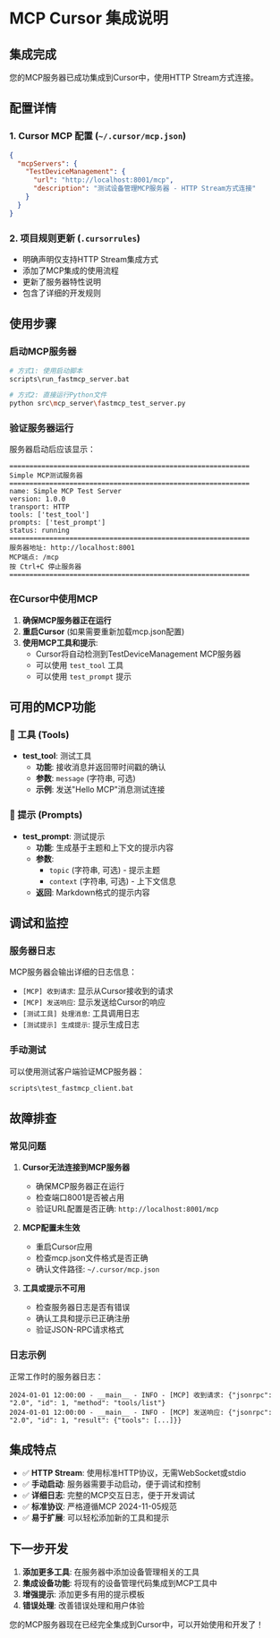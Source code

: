 # MCP Cursor 集成说明

## 集成完成

您的MCP服务器已成功集成到Cursor中，使用HTTP Stream方式连接。

## 配置详情

### 1. Cursor MCP 配置 (`~/.cursor/mcp.json`)
```json
{
  "mcpServers": {
    "TestDeviceManagement": {
      "url": "http://localhost:8001/mcp",
      "description": "测试设备管理MCP服务器 - HTTP Stream方式连接"
    }
  }
}
```

### 2. 项目规则更新 (`.cursorrules`)
- 明确声明仅支持HTTP Stream集成方式
- 添加了MCP集成的使用流程
- 更新了服务器特性说明
- 包含了详细的开发规则

## 使用步骤

### 启动MCP服务器
```bash
# 方式1: 使用启动脚本
scripts\run_fastmcp_server.bat

# 方式2: 直接运行Python文件
python src\mcp_server\fastmcp_test_server.py
```

### 验证服务器运行
服务器启动后应该显示：
```
============================================================
Simple MCP测试服务器
============================================================
name: Simple MCP Test Server
version: 1.0.0
transport: HTTP
tools: ['test_tool']
prompts: ['test_prompt']
status: running
============================================================
服务器地址: http://localhost:8001
MCP端点: /mcp
按 Ctrl+C 停止服务器
============================================================
```

### 在Cursor中使用MCP
1. **确保MCP服务器正在运行**
2. **重启Cursor** (如果需要重新加载mcp.json配置)
3. **使用MCP工具和提示**:
   - Cursor将自动检测到TestDeviceManagement MCP服务器
   - 可以使用 `test_tool` 工具
   - 可以使用 `test_prompt` 提示

## 可用的MCP功能

### 🔧 工具 (Tools)
- **test_tool**: 测试工具
  - **功能**: 接收消息并返回带时间戳的确认
  - **参数**: `message` (字符串, 可选)
  - **示例**: 发送"Hello MCP"消息测试连接

### 💬 提示 (Prompts)  
- **test_prompt**: 测试提示
  - **功能**: 生成基于主题和上下文的提示内容
  - **参数**: 
    - `topic` (字符串, 可选) - 提示主题
    - `context` (字符串, 可选) - 上下文信息
  - **返回**: Markdown格式的提示内容

## 调试和监控

### 服务器日志
MCP服务器会输出详细的日志信息：
- `[MCP] 收到请求`: 显示从Cursor接收到的请求
- `[MCP] 发送响应`: 显示发送给Cursor的响应
- `[测试工具] 处理消息`: 工具调用日志
- `[测试提示] 生成提示`: 提示生成日志

### 手动测试
可以使用测试客户端验证MCP服务器：
```bash
scripts\test_fastmcp_client.bat
```

## 故障排查

### 常见问题
1. **Cursor无法连接到MCP服务器**
   - 确保MCP服务器正在运行
   - 检查端口8001是否被占用
   - 验证URL配置是否正确: `http://localhost:8001/mcp`

2. **MCP配置未生效**
   - 重启Cursor应用
   - 检查mcp.json文件格式是否正确
   - 确认文件路径: `~/.cursor/mcp.json`

3. **工具或提示不可用**
   - 检查服务器日志是否有错误
   - 确认工具和提示已正确注册
   - 验证JSON-RPC请求格式

### 日志示例
正常工作时的服务器日志：
```
2024-01-01 12:00:00 - __main__ - INFO - [MCP] 收到请求: {"jsonrpc": "2.0", "id": 1, "method": "tools/list"}
2024-01-01 12:00:00 - __main__ - INFO - [MCP] 发送响应: {"jsonrpc": "2.0", "id": 1, "result": {"tools": [...]}}
```

## 集成特点

- ✅ **HTTP Stream**: 使用标准HTTP协议，无需WebSocket或stdio
- ✅ **手动启动**: 服务器需要手动启动，便于调试和控制
- ✅ **详细日志**: 完整的MCP交互日志，便于开发调试
- ✅ **标准协议**: 严格遵循MCP 2024-11-05规范
- ✅ **易于扩展**: 可以轻松添加新的工具和提示

## 下一步开发

1. **添加更多工具**: 在服务器中添加设备管理相关的工具
2. **集成设备功能**: 将现有的设备管理代码集成到MCP工具中
3. **增强提示**: 添加更多有用的提示模板
4. **错误处理**: 改善错误处理和用户体验

您的MCP服务器现在已经完全集成到Cursor中，可以开始使用和开发了！
